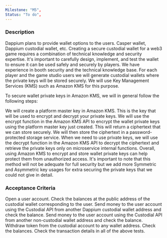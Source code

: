 ```yaml
---
Milestone: "M5",
Status: "To do",
---
```

<!--lang:en--> 
### Description

Dappium plans to provide wallet options to the users. Casper wallet, Dappium custodial wallet, etc. Creating a secure custodial wallet for a web3 game requires a combination of technical knowledge and security expertise. It's important to carefully design, implement, and test the wallet to ensure it can be used safely and securely by players. We have  experience in booth security and the technical knowledge base. For each player and the game studio users we will generate custodial wallets where the private keys will be stored securely. We will use Key Management Services (KMS) such as Amazon KMS for this purpose. 

To secure wallet private keys in Amazon KMS, we will in general follow the following steps:
 
We will create a platform master key in Amazon KMS. This is the key that will be used to encrypt and decrypt your private keys.
We will use the encrypt function in the Amazon KMS API to encrypt the wallet private keys using the platform master key  just created. This will return a ciphertext that we can store securely.
We will then store the ciphertext in a password-protected storage service.
When we need to use private keys, we will use the decrypt function in the Amazon KMS API to decrypt the ciphertext and retrieve the  private keys only on microservice internal functions.
Overall, using Amazon KMS to encrypt and store wallet private keys can help protect them from unauthorized access. It's important to note that this method will not be adequate for full security but we add more Symmetric and Asymmetric key usages for extra securing the private keys that we could not give in detail.

### Acceptance Criteria

Open a user account. 
Check the balances at the public address of the custodial wallet corresponding to the user. 
Send money to the user account using the Custodial API from another Dappium custodial wallet address and check the balance.
Send money to the user account using the Custodial API from another non-custodial wallet address and check the balance.
Withdraw token from the custodial account to any wallet address. Check the balances. 
Check the transaction details in all of the above tests.

